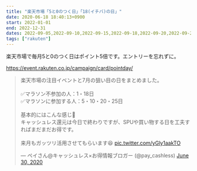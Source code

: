```yaml
---
title: "楽天市場「5と0のつく日」「18(イチバ)の日」"
date: 2020-06-18 18:40:13+0900
start: 2022-01-01
end: 2022-12-31
dates: 2022-09-05,2022-09-10,2022-09-15,2022-09-18,2022-09-20,2022-09-25,2022-09-30,2022-10-05,2022-10-10,2022-10-15,2022-10-18,2022-10-20,2022-10-25,2022-10-30,2022-11-05,2022-11-10,2022-11-15,2022-11-18,2022-11-20,2022-11-25
tags: ["rakuten"]
---
```


楽天市場で毎月5と0のつく日はポイント5倍です。エントリーを忘れずに。

https://event.rakuten.co.jp/campaign/card/pointday/

<blockquote class="twitter-tweet"><p lang="ja" dir="ltr">楽天市場の注目イベントと7月の狙い目の日をまとめました。<br><br>✅マラソン不参加の人：1・18日<br>✅マラソンに参加する人：5・10・20・25日<br><br>基本的にはこんな感じ🤔<br>キャッシュレス還元は今日で終わりですが、SPUや買い物する日を工夫すればまだまだお得です。<br><br>来月もガッツリ活用させてもらいます😆 <a href="https://t.co/yGly1aakTO">pic.twitter.com/yGly1aakTO</a></p>&mdash; ペイさん@キャッシュレス×お得情報ブロガー (@pay_cashless) <a href="https://twitter.com/pay_cashless/status/1277922060195360769?ref_src=twsrc%5Etfw">June 30, 2020</a></blockquote> <script async src="https://platform.twitter.com/widgets.js" charset="utf-8"></script>
